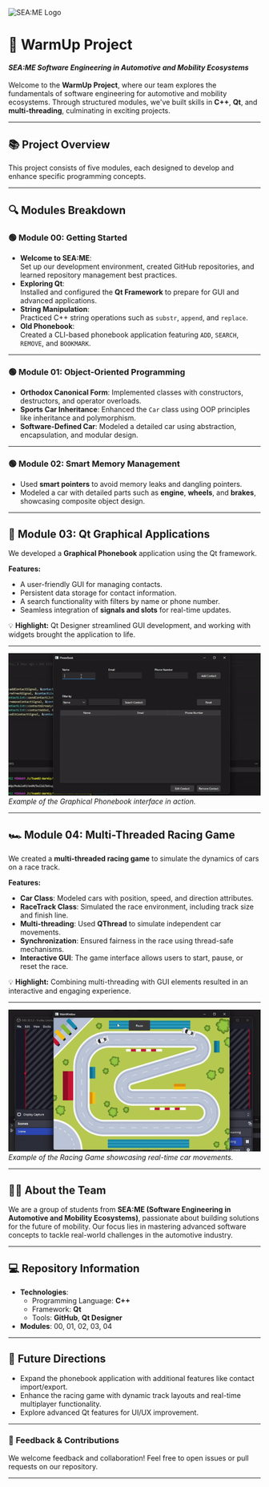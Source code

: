 ![SEA:ME Logo](https://via.placeholder.com/300x100?text=SEA:ME+Logo)  
# 🚀 **WarmUp Project**  
#### *SEA:ME Software Engineering in Automotive and Mobility Ecosystems*

Welcome to the **WarmUp Project**, where our team explores the fundamentals of software engineering for automotive and mobility ecosystems. Through structured modules, we've built skills in **C++**, **Qt**, and **multi-threading**, culminating in exciting projects.

---

## 📚 **Project Overview**

This project consists of five modules, each designed to develop and enhance specific programming concepts.

---

## 🔍 **Modules Breakdown**

### 🟢 **Module 00: Getting Started**
- **Welcome to SEA:ME**:  
  Set up our development environment, created GitHub repositories, and learned repository management best practices.  
- **Exploring Qt**:  
  Installed and configured the **Qt Framework** to prepare for GUI and advanced applications.  
- **String Manipulation**:  
  Practiced C++ string operations such as `substr`, `append`, and `replace`.  
- **Old Phonebook**:  
  Created a CLI-based phonebook application featuring `ADD`, `SEARCH`, `REMOVE`, and `BOOKMARK`.

---

### 🟢 **Module 01: Object-Oriented Programming**  
- **Orthodox Canonical Form**: Implemented classes with constructors, destructors, and operator overloads.  
- **Sports Car Inheritance**: Enhanced the `Car` class using OOP principles like inheritance and polymorphism.  
- **Software-Defined Car**: Modeled a detailed car using abstraction, encapsulation, and modular design.

---

### 🟢 **Module 02: Smart Memory Management**  
- Used **smart pointers** to avoid memory leaks and dangling pointers.  
- Modeled a car with detailed parts such as **engine**, **wheels**, and **brakes**, showcasing composite object design.

---

## 🎨 **Module 03: Qt Graphical Applications**  
We developed a **Graphical Phonebook** application using the Qt framework.  

**Features:**  
- A user-friendly GUI for managing contacts.  
- Persistent data storage for contact information.  
- A search functionality with filters by name or phone number.  
- Seamless integration of **signals and slots** for real-time updates.  

💡 **Highlight:** Qt Designer streamlined GUI development, and working with widgets brought the application to life.

---

![Module 03 in Action](docs/videos/Module03-Video.gif)  
*Example of the Graphical Phonebook interface in action.*

---

## 🏎️ **Module 04: Multi-Threaded Racing Game**  

We created a **multi-threaded racing game** to simulate the dynamics of cars on a race track.

**Features:**  
- **Car Class**: Modeled cars with position, speed, and direction attributes.  
- **RaceTrack Class**: Simulated the race environment, including track size and finish line.  
- **Multi-threading**: Used **QThread** to simulate independent car movements.  
- **Synchronization**: Ensured fairness in the race using thread-safe mechanisms.  
- **Interactive GUI**: The game interface allows users to start, pause, or reset the race.  

💡 **Highlight:** Combining multi-threading with GUI elements resulted in an interactive and engaging experience.

---

![Module 04 in Action](docs/videos/Module04-Video.gif) 
*Example of the Racing Game showcasing real-time car movements.*

---

## 👨‍💻 **About the Team**

We are a group of students from **SEA:ME (Software Engineering in Automotive and Mobility Ecosystems)**, passionate about building solutions for the future of mobility. Our focus lies in mastering advanced software concepts to tackle real-world challenges in the automotive industry.

---

## 💻 **Repository Information**

- **Technologies**:  
  - Programming Language: **C++**  
  - Framework: **Qt**  
  - Tools: **GitHub**, **Qt Designer**  
- **Modules**: 00, 01, 02, 03, 04  

---

## 🚀 **Future Directions**

- Expand the phonebook application with additional features like contact import/export.  
- Enhance the racing game with dynamic track layouts and real-time multiplayer functionality.  
- Explore advanced Qt features for UI/UX improvement.

---

### 📩 **Feedback & Contributions**

We welcome feedback and collaboration! Feel free to open issues or pull requests on our repository.

---

